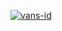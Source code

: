 [![vans-id](https://circleci.com/gh/vans-id/MySimpleCleanArchitecture.svg?style=svg)](https://circleci.com/gh/vans-id/MySimpleCleanArchitecture)
